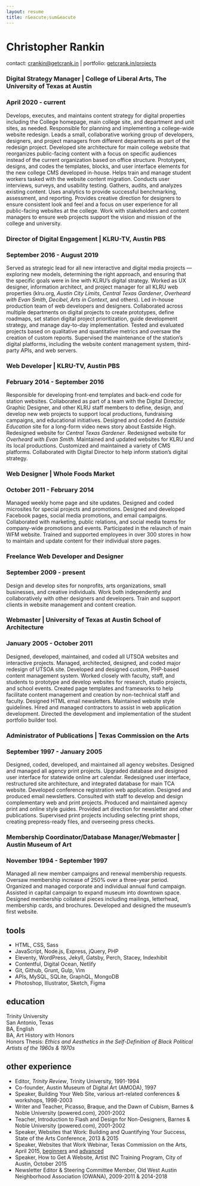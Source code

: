 ```yaml
---
layout: resume
title: r&eacute;sum&eacute
---
```


# Christopher Rankin

contact: [crankin@getcrank.in](mailto:crankin@getcrank.in) | portfolio: [getcrank.in/projects](https://getcrank.in/projects)

### Digital Strategy Manager | College of Liberal Arts, The University of  Texas at Austin
### April 2020 - current

Develops, executes, and maintains content strategy for digital properties including the College homepage, main college site, and department and unit sites, as needed. Responsible for planning and implementing a college-wide website redesign. Leads a small, collaborative working group of developers, designers, and project managers from different departments as part of the redesign project. Developed site architecture for main college website that reorganizes public-facing content with a focus on specific audiences instead of the current organization based on office structure. Prototypes, designs, and codes the templates, blocks, and user interface elements for the new college CMS developed in-house. Helps train and manage student workers tasked with the website content migration. Conducts user interviews, surveys, and usability testing. Gathers, audits, and analyzes existing content. Uses analytics to provide successful benchmarking, assessment, and reporting. Provides creative direction for designers to ensure consistent look and feel and a focus on user experience for all public-facing websites at the college. Work with stakeholders and content managers to ensure web projects support the vision and mission of the college and university.

### Director of Digital Engagement | KLRU-TV, Austin PBS
### September 2016 - August 2019

Served as strategic lead for all new interactive and digital media projects — exploring new models, determining the right approach, and ensuring that the specific goals were in line with KLRU’s digital strategy. Worked as UX designer, information architect, and project manager for all KLRU web properties (klru.org, *Austin City Limits*, *Central Texas Gardener*, *Overheard with Evan Smith*, *Decibel*, *Arts in Context*, and others). Led in-house production team of web developers and designers. Collaborated across multiple departments on digital projects to create prototypes, define roadmaps, set station digital project prioritization, guide development strategy, and manage day-to-day implementation. Tested and evaluated projects based on qualitative and quantitative metrics and oversaw the creation of custom reports. Supervised the maintenance of the station’s digital platforms, including the website content management system, third-party APIs, and web servers.

### Web Developer | KLRU-TV, Austin PBS
### February 2014 - September 2016

Responsible for developing front-end templates and back-end code for station websites. Collaborated as part of a team with the Digital Director, Graphic Designer, and other KLRU staff members to define, design, and develop new web projects to support local productions, fundraising campaigns, and educational initiatives. Designed and coded *An Eastside Education* site for a long-form video news story about Eastside High. Redesigned website for *Central Texas Gardener*. Redesigned website for *Overheard with Evan Smith*. Maintained and updated websites for KLRU and its local productions. Customized and maintained a variety of CMS platforms. Collaborated with Digital Director to help inform station’s digital strategy.

### Web Designer | Whole Foods Market
### October 2011 - February 2014

Managed weekly home page and site updates. Designed and coded microsites for special projects and promotions. Designed and developed Facebook pages, social media promotions, and email campaigns. Collaborated with marketing, public relations, and social media teams for company-wide promotions and events. Participated in the relaunch of main WFM website. Trained and supported employees in over 300 stores in how to maintain and update content for their individual store pages.

### Freelance Web Developer and Designer  
### September 2009 - present

Design and develop sites for nonprofits, arts organizations, small businesses, and creative individuals. Work both independently and collaboratively with other designers and developers. Train and support clients in website management and content creation.

### Webmaster | University of Texas at Austin School of Architecture  
### January 2005 - October 2011

Designed, developed, maintained, and coded all UTSOA websites and interactive projects. Managed, architected, designed, and coded major redesign of UTSOA site. Developed and designed custom, PHP-based content management system. Worked closely with faculty, staff, and students to prototype and develop websites for research, studio projects, and school events. Created page templates and frameworks to help facilitate content management and creation by non-technical staff and faculty. Designed HTML email newsletters. Maintained website style guidelines. Hired and managed contractors to assist in web application development. Directed the development and implementation of the student portfolio builder tool.

### Administrator of Publications | Texas Commission on the Arts  
### September 1997 - January 2005

Designed, coded, developed, and maintained all agency websites. Designed and managed all agency print projects. Upgraded database and designed user interface for statewide online art calendar. Redesigned user interface, restructured site architecture, and integrated database for main TCA website. Developed conference registration web application. Designed and produced email newsletters. Consulted with staff to develop and design complementary web and print projects. Produced and maintained agency print and online style guides. Provided art direction for newsletter and other publications. Supervised print projects including selecting print shops, creating prepress-ready files, and overseeing press checks.

### Membership Coordinator/Database Manager/Webmaster | Austin Museum of Art  
### November 1994 - September 1997

Managed all new member campaigns and renewal membership requests. Oversaw membership increase of 250% over a three-year period. Organized and managed corporate and individual annual fund campaign. Assisted in capital campaign to expand museum into downtown space. Designed membership collateral pieces including mailings, letterhead, membership cards, and brochures. Developed and designed the museum’s first website.

## tools

* HTML, CSS, Sass
* JavaScript, Node.js, Express, jQuery, PHP
* Eleventy, WordPress, Jekyll, Gatsby, Perch, Stacey, Indexhibit
* Contentful, Digital Ocean, Netlify
* Git, Github, Grunt, Gulp, Vim
* APIs, MySQL, SQLite, GraphQL, MongoDB
* Photoshop, Illustrator, Sketch, Figma

## education

Trinity University  
San Antonio, Texas  
BA, English  
BA, Art History with Honors  
Honors Thesis: *Ethics and Aesthetics in the Self-Definition of Black Political Artists of the 1960s & 1970s*

## other experience

* Editor, *Trinity Review*, Trinity University, 1991-1994
* Co-founder, Austin Museum of Digital Art (AMODA), 1997
* Speaker, Building Your Web Site, various art-related conferences & workshops, 1998-2003
* Writer and Teacher, Picasso, Braque, and the Dawn of Cubism, Barnes & Noble University (powered.com), 2001-2002
* Teacher, Introduction to Flash and Design for Non-Designers, Barnes & Noble University (powered.com), 2001-2002
* Speaker, Websites that Work: Building and Quantifying Your Success, State of the Arts Conference, 2013 & 2015
* Speaker, Websites that Work Webinar, Texas Commission on the Arts, April 2015, [beginners](https://vimeo.com/125155511) and [advanced](https://vimeo.com/125155510)
* Speaker, How to Get A Website, Artist INC Training Program, City of Austin, October 2015
* Newsletter Editor & Steering Committee Member, Old West Austin Neighborhood Association (OWANA), 2009-2011 & 2014-2018
